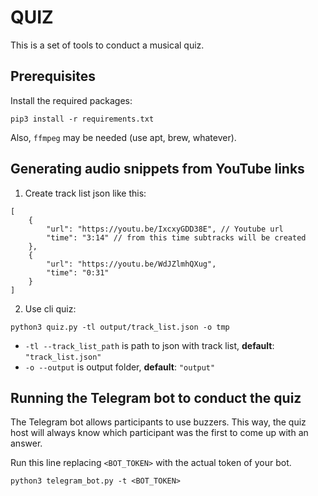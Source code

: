 # QUIZ

This is a set of tools to conduct a musical quiz.

## Prerequisites

Install the required packages:
```
pip3 install -r requirements.txt
```
Also, `ffmpeg` may be needed (use apt, brew, whatever).

## Generating audio snippets from YouTube links

1. Create track list json like this:
```jsonc
[
    {
        "url": "https://youtu.be/IxcxyGDD38E", // Youtube url
        "time": "3:14" // from this time subtracks will be created
    },
    {
        "url": "https://youtu.be/WdJZlmhQXug",
        "time": "0:31"
    }
]
```
2. Use cli quiz:
```
python3 quiz.py -tl output/track_list.json -o tmp
```

- `-tl --track_list_path` is path to json with track list, **default**: `"track_list.json"`
- `-o --output` is output folder, **default**: `"output"`

## Running the Telegram bot to conduct the quiz

The Telegram bot allows participants to use buzzers.
This way, the quiz host will always know which participant was the first to come up with an answer.

Run this line replacing `<BOT_TOKEN>` with the actual token of your bot.
```
python3 telegram_bot.py -t <BOT_TOKEN>
```
